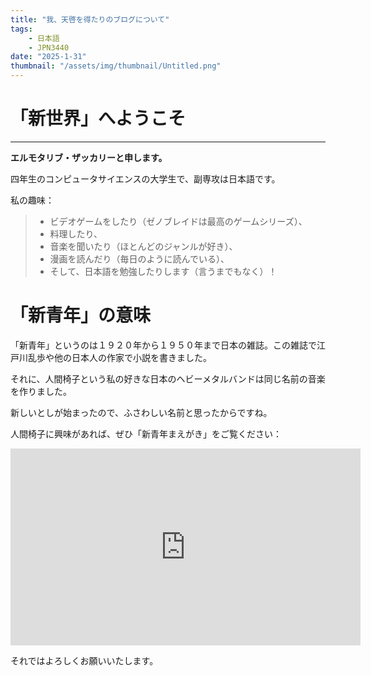 ```yaml
---
title: "我、天啓を得たりのブログについて"
tags:
    - 日本語
    - JPN3440
date: "2025-1-31"
thumbnail: "/assets/img/thumbnail/Untitled.png"
---
```


# 「新世界」へようこそ
---

**エルモタリブ・ザッカリーと申します。**

四年生のコンピュータサイエンスの大学生で、副専攻は日本語です。

私の趣味：

> - ビデオゲームをしたり（ゼノブレイドは最高のゲームシリーズ）、
> - 料理したり、
> - 音楽を聞いたり（ほとんどのジャンルが好き）、
> - 漫画を読んだり（毎日のように読んでいる）、
> - そして、日本語を勉強したりします（言うまでもなく）！

# 「新青年」の意味

「新青年」というのは１９２０年から１９５０年まで日本の雑誌。この雑誌で江戸川乱歩や他の日本人の作家で小説を書きました。

それに、人間椅子という私の好きな日本のヘビーメタルバンドは同じ名前の音楽を作りました。

新しいとしが始まったので、ふさわしい名前と思ったからですね。

人間椅子に興味があれば、ぜひ「新青年まえがき」をご覧ください：

<iframe width="560" height="315" src="https://www.youtube.com/embed/Aq37if3VN4E?si=PRjpGtqupI_YUG4s" title="YouTube video player" frameborder="0" allow="accelerometer; autoplay; clipboard-write; encrypted-media; gyroscope; picture-in-picture; web-share" referrerpolicy="strict-origin-when-cross-origin" allowfullscreen></iframe>

それではよろしくお願いいたします。